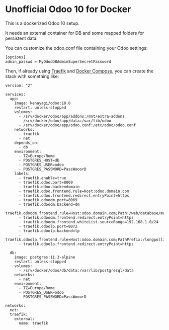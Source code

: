 # Unofficial Odoo 10 for Docker

This is a dockerized Odoo 10 setup.

It needs an external container for DB and some mapped folders for persistent data.

You can customize the odoo.conf file containing your Odoo settings:

```
[options]
admin_passwd = MyOdooDBAdminSuperSecretPassword
```


Then, if already using [Traefik](https://traefik.io/) and [Docker Compose](https://docs.docker.com/compose/), you can create the stack with something like:


```
version: "2"

services:
  app:
    image: kenayagi/odoo:10.0
    restart: unless-stopped
    volumes:
      - /srv/docker/odoo/app/addons:/mnt/extra-addons
      - /srv/docker/odoo/app/data:/var/lib/odoo
      - /srv/docker/odoo/app/odoo.conf:/etc/odoo/odoo.conf
    networks:
      - traefik
      - net
    depends_on:
      - db
    environment:
      - TZ=Europe/Rome
      - POSTGRES_HOST=db
      - POSTGRES_USER=odoo
      - POSTGRES_PASSWORD=PassWooorD
    labels:
      - traefik.enable=true
      - traefik.odoo.port=8069
      - traefik.odoo.backend=main
      - traefik.odoo.frontend.rule=Host:odoo.domain.com
      - traefik.odoo.frontend.redirect.entryPoint=https
      - traefik.odoodm.port=8069
      - traefik.odoodm.backend=dm
      - traefik.odoodm.frontend.rule=Host:odoo.domain.com;Path:/web/database/manager
      - traefik.odoodm.frontend.redirect.entryPoint=https
      - traefik.odoodm.frontend.whiteList.sourceRange=192.168.1.0/24
      - traefik.odoolp.port=8072
      - traefik.odoolp.backend=lp
      - traefik.odoolp.frontend.rule=Host:odoo.domain.com;PathPrefix:/longpolling
      - traefik.odoolp.frontend.redirect.entryPoint=https
      
  db:
    image: postgres:11.3-alpine
    restart: unless-stopped
    volumes:
      - /srv/docker/odoo/db/data:/var/lib/postgresql/data
    networks:
      - net
    environment:
      - TZ=Europe/Rome
      - POSTGRES_USER=odoo
      - POSTGRES_PASSWORD=PassWooorD
      
networks:
  net:
  traefik:
    external:
      name: traefik
```

